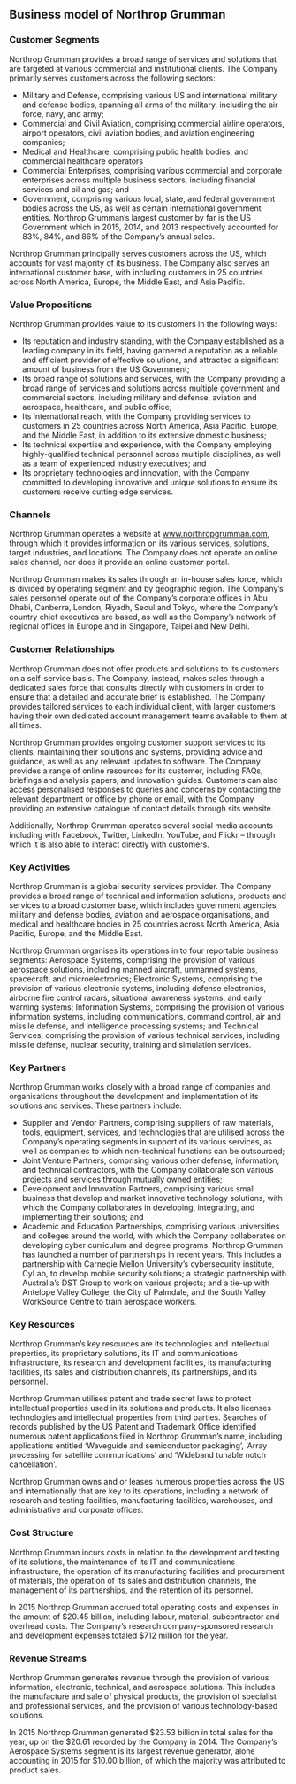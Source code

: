 Business model of Northrop Grumman
----------------------------------

 ### Customer Segments

 Northrop Grumman provides a broad range of services and solutions that are targeted at various commercial and institutional clients. The Company primarily serves customers across the following sectors:

  * Military and Defense, comprising various US and international military and defense bodies, spanning all arms of the military, including the air force, navy, and army;
 * Commercial and Civil Aviation, comprising commercial airline operators, airport operators, civil aviation bodies, and aviation engineering companies;
 * Medical and Healthcare, comprising public health bodies, and commercial healthcare operators
 * Commercial Enterprises, comprising various commercial and corporate enterprises across multiple business sectors, including financial services and oil and gas; and
 * Government, comprising various local, state, and federal government bodies across the US, as well as certain international government entities.
  Northrop Grumman’s largest customer by far is the US Government which in 2015, 2014, and 2013 respectively accounted for 83%, 84%, and 86% of the Company’s annual sales.

 Northrop Grumman principally serves customers across the US, which accounts for vast majority of its business. The Company also serves an international customer base, with including customers in 25 countries across North America, Europe, the Middle East, and Asia Pacific.

 ### Value Propositions

 Northrop Grumman provides value to its customers in the following ways:

  * Its reputation and industry standing, with the Company established as a leading company in its field, having garnered a reputation as a reliable and efficient provider of effective solutions, and attracted a significant amount of business from the US Government;
 * Its broad range of solutions and services, with the Company providing a broad range of services and solutions across multiple government and commercial sectors, including military and defense, aviation and aerospace, healthcare, and public office;
 * Its international reach, with the Company providing services to customers in 25 countries across North America, Asia Pacific, Europe, and the Middle East, in addition to its extensive domestic business;
 * Its technical expertise and experience, with the Company employing highly-qualified technical personnel across multiple disciplines, as well as a team of experienced industry executives; and
 * Its proprietary technologies and innovation, with the Company committed to developing innovative and unique solutions to ensure its customers receive cutting edge services.
  ### Channels

 Northrop Grumman operates a website at www.northropgrumman.com, through which it provides information on its various services, solutions, target industries, and locations. The Company does not operate an online sales channel, nor does it provide an online customer portal.

 Northrop Grumman makes its sales through an in-house sales force, which is divided by operating segment and by geographic region. The Company’s sales personnel operate out of the Company’s corporate offices in Abu Dhabi, Canberra, London, Riyadh, Seoul and Tokyo, where the Company’s country chief executives are based, as well as the Company’s network of regional offices in Europe and in Singapore, Taipei and New Delhi.

 ### Customer Relationships

 Northrop Grumman does not offer products and solutions to its customers on a self-service basis. The Company, instead, makes sales through a dedicated sales force that consults directly with customers in order to ensure that a detailed and accurate brief is established. The Company provides tailored services to each individual client, with larger customers having their own dedicated account management teams available to them at all times.

 Northrop Grumman provides ongoing customer support services to its clients, maintaining their solutions and systems, providing advice and guidance, as well as any relevant updates to software. The Company provides a range of online resources for its customer, including FAQs, briefings and analysis papers, and innovation guides. Customers can also access personalised responses to queries and concerns by contacting the relevant department or office by phone or email, with the Company providing an extensive catalogue of contact details through sits website.

 Additionally, Northrop Grumman operates several social media accounts – including with Facebook, Twitter, LinkedIn, YouTube, and Flickr – through which it is also able to interact directly with customers.

 ### Key Activities

 Northrop Grumman is a global security services provider. The Company provides a broad range of technical and information solutions, products and services to a broad customer base, which includes government agencies, military and defense bodies, aviation and aerospace organisations, and medical and healthcare bodies in 25 countries across North America, Asia Pacific, Europe, and the Middle East.

 Northrop Grumman organises its operations in to four reportable business segments: Aerospace Systems, comprising the provision of various aerospace solutions, including manned aircraft, unmanned systems, spacecraft, and microelectronics; Electronic Systems, comprising the provision of various electronic systems, including defense electronics, airborne fire control radars, situational awareness systems, and early warning systems; Information Systems, comprising the provision of various information systems, including communications, command control, air and missile defense, and intelligence processing systems; and Technical Services, comprising the provision of various technical services, including missile defense, nuclear security, training and simulation services.

 ### Key Partners

 Northrop Grumman works closely with a broad range of companies and organisations throughout the development and implementation of its solutions and services. These partners include:

  * Supplier and Vendor Partners, comprising suppliers of raw materials, tools, equipment, services, and technologies that are utilised across the Company’s operating segments in support of its various services, as well as companies to which non-technical functions can be outsourced;
 * Joint Venture Partners, comprising various other defense, information, and technical contractors, with the Company collaborate son various projects and services through mutually owned entities;
 * Development and Innovation Partners, comprising various small business that develop and market innovative technology solutions, with which the Company collaborates in developing, integrating, and implementing their solutions; and
 * Academic and Education Partnerships, comprising various universities and colleges around the world, with which the Company collaborates on developing cyber curriculum and degree programs.
  Northrop Grumman has launched a number of partnerships in recent years. This includes a partnership with Carnegie Mellon University’s cybersecurity institute, CyLab, to develop mobile security solutions; a strategic partnership with Australia’s DST Group to work on various projects; and a tie-up with Antelope Valley College, the City of Palmdale, and the South Valley WorkSource Centre to train aerospace workers.

 ### Key Resources

 Northrop Grumman’s key resources are its technologies and intellectual properties, its proprietary solutions, its IT and communications infrastructure, its research and development facilities, its manufacturing facilities, its sales and distribution channels, its partnerships, and its personnel.

 Northrop Grumman utilises patent and trade secret laws to protect intellectual properties used in its solutions and products. It also licenses technologies and intellectual properties from third parties. Searches of records published by the US Patent and Trademark Office identified numerous patent applications filed in Northrop Grumman’s name, including applications entitled ‘Waveguide and semiconductor packaging’, ‘Array processing for satellite communications’ and ‘Wideband tunable notch cancellation’.

 Northrop Grumman owns and or leases numerous properties across the US and internationally that are key to its operations, including a network of research and testing facilities, manufacturing facilities, warehouses, and administrative and corporate offices.

 ### Cost Structure

 Northrop Grumman incurs costs in relation to the development and testing of its solutions, the maintenance of its IT and communications infrastructure, the operation of its manufacturing facilities and procurement of materials, the operation of its sales and distribution channels, the management of its partnerships, and the retention of its personnel.

 In 2015 Northrop Grumman accrued total operating costs and expenses in the amount of $20.45 billion, including labour, material, subcontractor and overhead costs. The Company’s research company-sponsored research and development expenses totaled $712 million for the year.

 ### Revenue Streams

 Northrop Grumman generates revenue through the provision of various information, electronic, technical, and aerospace solutions. This includes the manufacture and sale of physical products, the provision of specialist and professional services, and the provision of various technology-based solutions.

 In 2015 Northrop Grumman generated $23.53 billion in total sales for the year, up on the $20.61 recorded by the Company in 2014. The Company’s Aerospace Systems segment is its largest revenue generator, alone accounting in 2015 for $10.00 billion, of which the majority was attributed to product sales.